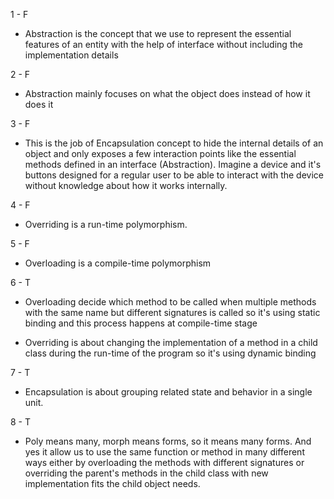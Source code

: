 1 - F

- Abstraction is the concept that we use to represent the essential features of an entity with the help of interface without including the implementation details

2 - F

- Abstraction mainly focuses on what the object does instead of how it does it

3 - F

- This is the job of Encapsulation concept to hide the internal details of an object and only exposes a few interaction points like the essential methods defined in an interface (Abstraction). Imagine a device and it's buttons designed for a regular user to be able to interact with the device without knowledge about how it works internally.

4 - F

- Overriding is a run-time polymorphism.

5 - F

- Overloading is a compile-time polymorphism

6 - T

- Overloading decide which method to be called when multiple methods with the same name but different signatures is called so it's using static binding and this process happens at compile-time stage

- Overriding is about changing the implementation of a method in a child class during the run-time of the program so it's using dynamic binding

7 - T

- Encapsulation is about grouping related state and behavior in a single unit.

8 - T

- Poly means many, morph means forms, so it means many forms. And yes it allow us to use the same function or method in many different ways either by overloading the methods with different signatures or overriding the parent's methods in the child class with new implementation fits the child object needs.
